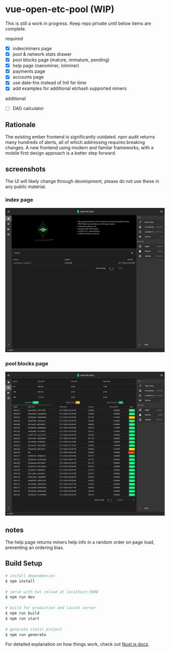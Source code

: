 # vue-open-etc-pool (WIP)

This is still a work in progress. Keep repo private until below items are complete.

required

- [x] index/miners page
- [x] pool & network stats drawer
- [x] pool blocks page (mature, immature, pending)
- [x] help page (nanominer, lolminer)
- [x] payments page
- [x] accounts page
- [x] use date-fns instead of Intl for time
- [x] add examples for additional etchash supported miners

additional

- [ ] DAG calculator

## Rationale

The existing ember frontend is significantly outdated. npm audit returns many hundreds of alerts, all of which addressing requires breaking changes. A new frontend using modern and familar frameworks, with a mobile first design approach is a better step forward.

## screenshots

The UI will likely change through development, please do not use these in any public material.

### index page

![index/miners page](/screenshots/01.png?raw=true "index/miners page")

### pool blocks page

![pool blocks page](/screenshots/02.png?raw=true "pool blocks page")

## notes

The help page returns miners help info in a random order on page load, preventing an ordering bias.

## Build Setup

```bash
# install dependencies
$ npm install

# serve with hot reload at localhost:3000
$ npm run dev

# build for production and launch server
$ npm run build
$ npm run start

# generate static project
$ npm run generate
```

For detailed explanation on how things work, check out [Nuxt.js docs](https://nuxtjs.org).
